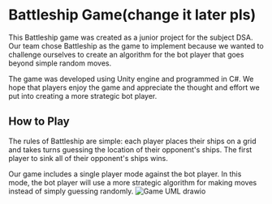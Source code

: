 # Battleship Game(change it later pls)
This Battleship game was created as a junior project for the subject DSA. Our team chose Battleship as the game to implement because we wanted to challenge ourselves to create an algorithm for the bot player that goes beyond simple random moves.

The game was developed using Unity engine and programmed in C#. We hope that players enjoy the game and appreciate the thought and effort we put into creating a more strategic bot player.

## How to Play
The rules of Battleship are simple: each player places their ships on a grid and takes turns guessing the location of their opponent's ships. The first player to sink all of their opponent's ships wins.

Our game includes a single player mode against the bot player. In this mode, the bot player will use a more strategic algorithm for making moves instead of simply guessing randomly.
![Game UML drawio](https://user-images.githubusercontent.com/98845918/234217718-a57f5426-0fae-4f98-8c19-a974a1461560.png)
